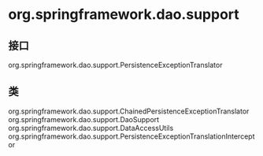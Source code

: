 # org.springframework.dao.support

## 接口

org.springframework.dao.support.PersistenceExceptionTranslator

## 类

org.springframework.dao.support.ChainedPersistenceExceptionTranslator
org.springframework.dao.support.DaoSupport
org.springframework.dao.support.DataAccessUtils
org.springframework.dao.support.PersistenceExceptionTranslationInterceptor




